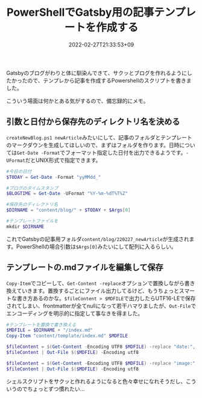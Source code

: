 ﻿---
title: PowerShellでGatsby用の記事テンプレートを作成する
date: "2022-02-27T21:33:53+09"
image: "noThumb.jpg"
thumbnail: "../noThumb.jpg"
tags: ["PowerShell", "Gatsby"]
---

Gatsbyのブログがわりと体に馴染んできて、サクッとブログを作れるようにしたかったので、テンプレから記事を作成するPowershellのスクリプトを書きました。

こういう場面は何かとある気がするので、備忘録的にメモ。

## 引数と日付から保存先のディレクトリ名を決める

`createNewBlog.ps1 newArticle`みたいにして、記事のフォルダとテンプレートのマークダウンを生成してほしいので、まずはフォルダを作ります。日時については`Get-Date -Format`でフォーマット指定した日付を出力できるようです。`-UFormat`だとUNIX形式で指定できます。

```powershell
#今日の日付
$TODAY = Get-Date -Format "yyMMdd_"

#ブログのタイムスタンプ
$BLOGTIME = Get-Date -UFormat "%Y-%m-%dT%T%Z"

#保存先のディレクトリ名
$DIRNAME = "content/blog/" + $TODAY + $Args[0]

#テンプレートファイルを
mkdir $DIRNAME
```

これでGatsbyの記事用フォルダ`content/blog/220227_newArticle`が生成されます。PowerShellの場合引数は`$Args[0]`みたいにして配列に入るらしい。

## テンプレートの.mdファイルを編集して保存

`Copy-Item`でコピーして、`Get-Content -replace`オプションで置換しながら書き換えていきます。置換するごとにファイル出力してるけど、もうちょっとスマートな書き方あるのかな。`$fileContent > $MDFILE`で出力したらUTF16-LEで保存されてしまい、frontmatterが全てnullになって若干ハマりましたが、`Out-File`でエンコーディングを明示的に指定して事なきを得ました。

```powershell
#テンプレートを置換で書き換える
$MDFILE = $DIRNAME + "/index.md"
Copy-Item "content/template/index.md" $MDFILE

$fileContent = $(Get-Content -Encoding UTF8 $MDFILE) -replace "date:", $("date: `"" + $BLOGTIME + "`"")
$fileContent | Out-File $($MDFILE) -Encoding utf8

$fileContent = $(Get-Content -Encoding UTF8 $MDFILE) -replace "image:", $("image: `"" + $TODAY + $Args[0] + "/image.png`"")
$fileContent | Out-File $($MDFILE) -Encoding utf8
```

シェルスクリプトをサクッと作れるようになると色々幸せになれそうだし、こういうのでちょっとずつ慣れたい…